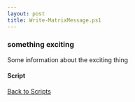 ```yaml
---
layout: post
title: Write-MatrixMessage.ps1
---
```


### something exciting

Some information about the exciting thing

#### Script

<script async src="https://gist-it.appspot.com/github.com/BanterBoy/scripts-blog/blob/master/PowerShell/scripts/Write-MatrixMessage.ps1" crossorigin="anonymous"></script>

<a href="/menu/_pages/scripts.html">Back to Scripts</a>
